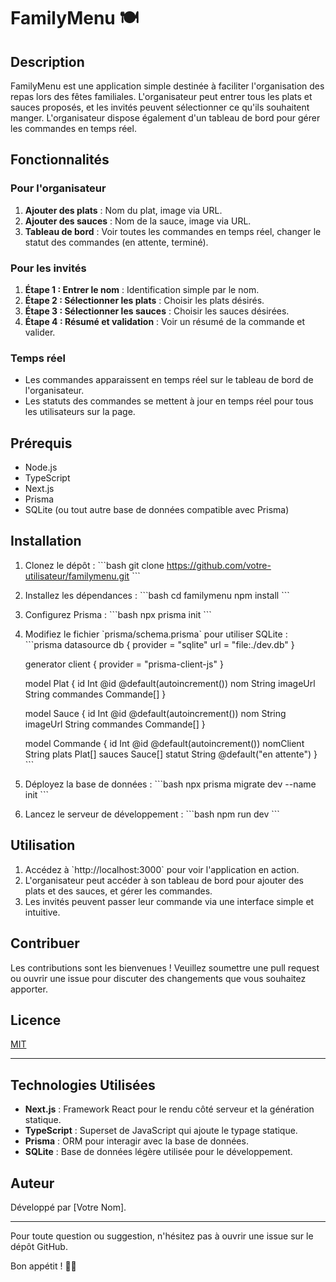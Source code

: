 
# FamilyMenu 🍽️

## Description
FamilyMenu est une application simple destinée à faciliter l'organisation des repas lors des fêtes familiales. L'organisateur peut entrer tous les plats et sauces proposés, et les invités peuvent sélectionner ce qu'ils souhaitent manger. L'organisateur dispose également d'un tableau de bord pour gérer les commandes en temps réel.

## Fonctionnalités
### Pour l'organisateur
1. **Ajouter des plats** : Nom du plat, image via URL.
2. **Ajouter des sauces** : Nom de la sauce, image via URL.
3. **Tableau de bord** : Voir toutes les commandes en temps réel, changer le statut des commandes (en attente, terminé).

### Pour les invités
1. **Étape 1 : Entrer le nom** : Identification simple par le nom.
2. **Étape 2 : Sélectionner les plats** : Choisir les plats désirés.
3. **Étape 3 : Sélectionner les sauces** : Choisir les sauces désirées.
4. **Étape 4 : Résumé et validation** : Voir un résumé de la commande et valider.

### Temps réel
- Les commandes apparaissent en temps réel sur le tableau de bord de l'organisateur.
- Les statuts des commandes se mettent à jour en temps réel pour tous les utilisateurs sur la page.

## Prérequis
- Node.js
- TypeScript
- Next.js
- Prisma
- SQLite (ou tout autre base de données compatible avec Prisma)

## Installation
1. Clonez le dépôt :
   \`\`\`bash
   git clone https://github.com/votre-utilisateur/familymenu.git
   \`\`\`
2. Installez les dépendances :
   \`\`\`bash
   cd familymenu
   npm install
   \`\`\`
3. Configurez Prisma :
   \`\`\`bash
   npx prisma init
   \`\`\`
4. Modifiez le fichier \`prisma/schema.prisma\` pour utiliser SQLite :
   \`\`\`prisma
   datasource db {
     provider = "sqlite"
     url      = "file:./dev.db"
   }

   generator client {
     provider = "prisma-client-js"
   }

   model Plat {
     id        Int      @id @default(autoincrement())
     nom       String
     imageUrl  String
     commandes Commande[]
   }

   model Sauce {
     id        Int      @id @default(autoincrement())
     nom       String
     imageUrl  String
     commandes Commande[]
   }

   model Commande {
     id        Int      @id @default(autoincrement())
     nomClient String
     plats     Plat[]
     sauces    Sauce[]
     statut    String   @default("en attente")
   }
   \`\`\`
5. Déployez la base de données :
   \`\`\`bash
   npx prisma migrate dev --name init
   \`\`\`
6. Lancez le serveur de développement :
   \`\`\`bash
   npm run dev
   \`\`\`

## Utilisation
1. Accédez à \`http://localhost:3000\` pour voir l'application en action.
2. L'organisateur peut accéder à son tableau de bord pour ajouter des plats et des sauces, et gérer les commandes.
3. Les invités peuvent passer leur commande via une interface simple et intuitive.

## Contribuer
Les contributions sont les bienvenues ! Veuillez soumettre une pull request ou ouvrir une issue pour discuter des changements que vous souhaitez apporter.

## Licence
[MIT](LICENSE)

---

## Technologies Utilisées
- **Next.js** : Framework React pour le rendu côté serveur et la génération statique.
- **TypeScript** : Superset de JavaScript qui ajoute le typage statique.
- **Prisma** : ORM pour interagir avec la base de données.
- **SQLite** : Base de données légère utilisée pour le développement.

## Auteur
Développé par [Votre Nom].

---

Pour toute question ou suggestion, n'hésitez pas à ouvrir une issue sur le dépôt GitHub. 

Bon appétit ! 🍴✨
